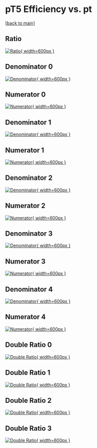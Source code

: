 # pT5 Efficiency vs. pt

[[back to main](./)]



## Ratio

[![Ratio](../mtv/var/pT5_vtr_0_0_eff_pt.png){ width=600px }](../mtv/var/pT5_vtr_0_0_eff_pt.pdf)

## Denominator 0

[![Denominator](../mtv/den/pT5_vtr_0_0_eff_pt_den0.png){ width=600px }](../mtv/den/pT5_vtr_0_0_eff_pt_den0.pdf)

## Numerator 0

[![Numerator](../mtv/num/pT5_vtr_0_0_eff_pt_num0.png){ width=600px }](../mtv/num/pT5_vtr_0_0_eff_pt_num0.pdf)

## Denominator 1

[![Denominator](../mtv/den/pT5_vtr_0_0_eff_pt_den1.png){ width=600px }](../mtv/den/pT5_vtr_0_0_eff_pt_den1.pdf)

## Numerator 1

[![Numerator](../mtv/num/pT5_vtr_0_0_eff_pt_num1.png){ width=600px }](../mtv/num/pT5_vtr_0_0_eff_pt_num1.pdf)

## Denominator 2

[![Denominator](../mtv/den/pT5_vtr_0_0_eff_pt_den2.png){ width=600px }](../mtv/den/pT5_vtr_0_0_eff_pt_den2.pdf)

## Numerator 2

[![Numerator](../mtv/num/pT5_vtr_0_0_eff_pt_num2.png){ width=600px }](../mtv/num/pT5_vtr_0_0_eff_pt_num2.pdf)

## Denominator 3

[![Denominator](../mtv/den/pT5_vtr_0_0_eff_pt_den3.png){ width=600px }](../mtv/den/pT5_vtr_0_0_eff_pt_den3.pdf)

## Numerator 3

[![Numerator](../mtv/num/pT5_vtr_0_0_eff_pt_num3.png){ width=600px }](../mtv/num/pT5_vtr_0_0_eff_pt_num3.pdf)

## Denominator 4

[![Denominator](../mtv/den/pT5_vtr_0_0_eff_pt_den4.png){ width=600px }](../mtv/den/pT5_vtr_0_0_eff_pt_den4.pdf)

## Numerator 4

[![Numerator](../mtv/num/pT5_vtr_0_0_eff_pt_num4.png){ width=600px }](../mtv/num/pT5_vtr_0_0_eff_pt_num4.pdf)

## Double Ratio 0

[![Double Ratio](../mtv/ratio/pT5_vtr_0_0_eff_pt_ratio0.png){ width=600px }](../mtv/ratio/pT5_vtr_0_0_eff_pt_ratio0.pdf)

## Double Ratio 1

[![Double Ratio](../mtv/ratio/pT5_vtr_0_0_eff_pt_ratio1.png){ width=600px }](../mtv/ratio/pT5_vtr_0_0_eff_pt_ratio1.pdf)

## Double Ratio 2

[![Double Ratio](../mtv/ratio/pT5_vtr_0_0_eff_pt_ratio2.png){ width=600px }](../mtv/ratio/pT5_vtr_0_0_eff_pt_ratio2.pdf)

## Double Ratio 3

[![Double Ratio](../mtv/ratio/pT5_vtr_0_0_eff_pt_ratio3.png){ width=600px }](../mtv/ratio/pT5_vtr_0_0_eff_pt_ratio3.pdf)

